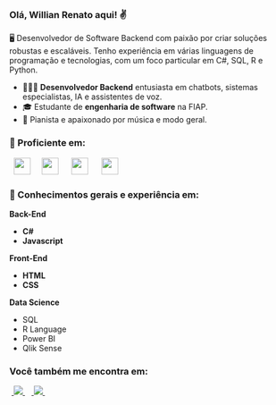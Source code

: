 ### Olá, Willian Renato aqui! ✌️
🖥️ Desenvolvedor de Software Backend com paixão por criar soluções robustas e escaláveis. Tenho experiência em várias linguagens de programação e tecnologias, com um foco particular em C#, SQL, R e Python.

- 👨🏻‍💻 **Desenvolvedor Backend** entusiasta em chatbots, sistemas especialistas, IA e assistentes de voz.
- 🎓 Estudante de **engenharia de software** na FIAP.
- 🎵 Pianista e apaixonado por música e modo geral.
  
### 🧠 Proficiente em:
<div style="display: inline">
  &nbsp;&nbsp;<img width='30' height='30' src="https://cdn.jsdelivr.net/gh/devicons/devicon@latest/icons/csharp/csharp-original.svg" />&nbsp;&nbsp;
  &nbsp;&nbsp;<img width='30' height='30' src="https://cdn.jsdelivr.net/gh/devicons/devicon@latest/icons/rstudio/rstudio-original.svg" />&nbsp;&nbsp;&nbsp;
  &nbsp;&nbsp;<img width='30' height='30' src="https://cdn.jsdelivr.net/gh/devicons/devicon@latest/icons/azuresqldatabase/azuresqldatabase-original.svg" />&nbsp;&nbsp;&nbsp;
  &nbsp;&nbsp;<img width='30' height='30' src="https://cdn.jsdelivr.net/gh/devicons/devicon@latest/icons/python/python-original-wordmark.svg" />&nbsp;&nbsp;&nbsp;
</div> 


### 🧠 Conhecimentos gerais e experiência em:

**Back-End**
- **C#**
- **Javascript**


**Front-End**
- **HTML**
- **CSS** 


**Data Science**
- SQL
- R Language
- Power BI
- Qlik Sense





### Você também me encontra em:
&nbsp;<a href="https://www.linkedin.com/in/willian-renato-259a10183?utm_source=share&utm_campaign=share_via&utm_content=profile&utm_medium=android_app">
  <img src="https://img.shields.io/badge/linkedin-%230077B5.svg?style=for-the-badge&logo=linkedin&logoColor=white">
</a>&nbsp;
&nbsp;<a href="https://www.instagram.com/_llucaslleall/">
  <img src="https://img.shields.io/badge/Instagram-%23E4405F.svg?style=for-the-badge&logo=Instagram&logoColor=white">
</a>&nbsp;
